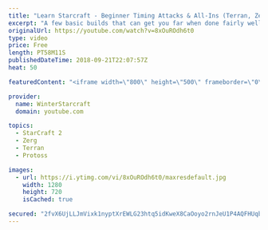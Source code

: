 ```yaml
---
title: "Learn Starcraft - Beginner Timing Attacks & All-Ins (Terran, Zerg & Protoss)"
excerpt: "A few basic builds that can get you far when done fairly well. Also important is how not to overextend and lose everything."
originalUrl: https://youtube.com/watch?v=8xOuROdh6t0
type: video
price: Free
length: PT58M11S
publishedDateTime: 2018-09-21T22:07:57Z
heat: 50

featuredContent: "<iframe width=\"800\" height=\"500\" frameborder=\"0\" src=\"https://www.youtube.com/embed/8xOuROdh6t0\" allow=\"accelerometer; autoplay; encrypted-media; gyroscope; picture-in-picture\" allowfullscreen></iframe>"

provider:
  name: WinterStarcraft
  domain: youtube.com

topics:
  - StarCraft 2
  - Zerg
  - Terran
  - Protoss

images:
  - url: https://i.ytimg.com/vi/8xOuROdh6t0/maxresdefault.jpg
    width: 1280
    height: 720
    isCached: true

secured: "2fvX6UjLLJmVixk1nyptXrEWLG23htq5idKweX8CaOoyo2rnJeU1P4AQFHUqbKlFtFTrw9MciQvAEfGI2B1RtlTS0l8rsLYJt4h0Z1RJLj2vI+zOvXaSdgX/+Dmbw0eB/ZBC/tT6YnS4czs3Nt0SN16I9lODe96538RLjpGz7UULUGcBLYfT5ncXl3SEVqjoTMzca0AlIBnUT1873XKVAw05S33ovJq1fjolL7ScR3ec4XXTCTczase9Uh6wz138bcm/+ucPWRpXp1sq/Fk8mTQDSH4waZ8lzx3g9jh6cBS7JkCZDOVN5DG1toYgbj8hbavRoUEWjWpnhWxglagi/u/C1pu9c9G+DjYjmxamHQ+38enjsEZA6mjgJfJz5dv5KoAmfyzzDG1f2kMi83So3pw/DMN7euvQrjTcRFhRetw=;KbParP+G3HC9SheoDkAqGQ=="
---
```



